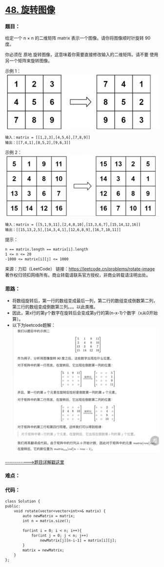 # [48. 旋转图像](https://leetcode.cn/problems/rotate-image/)
### 题目：
给定一个 n × n 的二维矩阵 matrix 表示一个图像。请你将图像顺时针旋转 90 度。

你必须在 原地 旋转图像，这意味着你需要直接修改输入的二维矩阵。请不要 使用另一个矩阵来旋转图像。

示例 1：
![lc48-1](image/lc48-1.png)
```
输入：matrix = [[1,2,3],[4,5,6],[7,8,9]]
输出：[[7,4,1],[8,5,2],[9,6,3]]
```
示例 2：
![lc48-2](image/lc48-2.png)
```
输入：matrix = [[5,1,9,11],[2,4,8,10],[13,3,6,7],[15,14,12,16]]
输出：[[15,13,2,5],[14,3,4,1],[12,6,8,9],[16,7,10,11]]
```

提示：
```
n == matrix.length == matrix[i].length
1 <= n <= 20
-1000 <= matrix[i][j] <= 1000
```

来源：力扣（LeetCode）
链接：https://leetcode.cn/problems/rotate-image
著作权归领扣网络所有。商业转载请联系官方授权，非商业转载请注明出处。

### 思路：
- 将数组旋转后，第一行的数组变成最后一列，第二行的数组变成倒数第二列，第三行的数组变成倒数第三列。。。以此类推。
- 因此，第x行的第y个数字在旋转后会变成第y行的第(n-x-1)个数字（x从0开始算）。
- 以下为leetcode题解：
![lc48-3](image/lc48-3.png)

[------------>题目详解戳这里](https://leetcode.cn/problems/rotate-image/solution/xuan-zhuan-tu-xiang-by-leetcode-solution-vu3m/)
### 难点：


### 代码：  
```
class Solution {
public:
    void rotate(vector<vector<int>>& matrix) {
        auto newMatrix = matrix;
        int n = matrix.size();

        for(int i = 0; i < n; i++){
            for(int j = 0; j < n; j++)
                newMatrix[j][n-i-1] = matrix[i][j];
        }
        matrix = newMatrix;
    }
};
```

